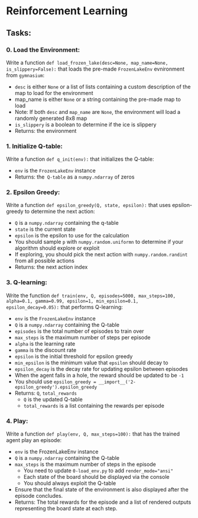 # Reinforcement Learning

## Tasks:

### 0. Load the Environment:
Write a function ``def load_frozen_lake(desc=None, map_name=None, is_slippery=False):`` that loads the pre-made ``FrozenLakeEnv`` evnironment from ``gymnasium``:

- ````desc```` is either ``None`` or a list of lists containing a custom description of the map to load for the environment
- map_name is either ``None`` or a string containing the pre-made map to load
- Note: If both ``desc`` and ``map_name`` are ``None``, the environment will load a randomly generated 8x8 map
- ``is_slippery`` is a boolean to determine if the ice is slippery
- Returns: the environment

### 1. Initialize Q-table:
Write a function ``def q_init(env):`` that initializes the Q-table:

- ``env`` is the ``FrozenLakeEnv`` instance
- Returns: the`` Q-table`` as a ``numpy.ndarray`` of zeros

### 2. Epsilon Greedy:
Write a function ``def epsilon_greedy(Q, state, epsilon):`` that uses epsilon-greedy to determine the next action:

- ``Q`` is a ``numpy.ndarray`` containing the q-table
- ``state`` is the current state
- ``epsilon`` is the epsilon to use for the calculation
- You should sample ``p`` with ``numpy.random.uniformn`` to determine if your algorithm should explore or exploit
- If exploring, you should pick the next action with ``numpy.random.randint`` from all possible actions
- Returns: the next action index

### 3. Q-learning:
Write the function ``def train(env, Q, episodes=5000, max_steps=100, alpha=0.1, gamma=0.99, epsilon=1, min_epsilon=0.1, epsilon_decay=0.05):`` that performs Q-learning:

- ``env`` is the ``FrozenLakeEnv`` instance
- ``Q`` is a ``numpy.ndarray`` containing the Q-table
- ``episodes`` is the total number of episodes to train over
- ``max_steps`` is the maximum number of steps per episode
- ``alpha`` is the learning rate
- ``gamma`` is the discount rate
- ``epsilon`` is the initial threshold for epsilon greedy
- ``min_epsilon`` is the minimum value that ``epsilon`` should decay to
- ``epsilon_decay`` is the decay rate for updating epsilon between episodes
- When the agent falls in a hole, the reward should be updated to be ``-1``
- You should use ``epsilon_greedy = __import__('2-epsilon_greedy').epsilon_greedy``
- Returns: ``Q``, ``total_rewards``
  - ``Q`` is the updated Q-table
  - ``total_rewards`` is a list containing the rewards per episode

### 4. Play:
Write a function ``def play(env, Q, max_steps=100):`` that has the trained agent play an episode:

- ``env`` is the FrozenLakeEnv instance
- ``Q`` is a ``numpy.ndarray`` containing the Q-table
- ``max_steps`` is the maximum number of steps in the episode
  - You need to update ``0-load_env.py`` to add ``render_mode="ansi"``
  - Each state of the board should be displayed via the console
  - You should always exploit the Q-table
- Ensure that the final state of the environment is also displayed after the episode concludes.
- Returns: The total rewards for the episode and a list of rendered outputs representing the board state at each step.
